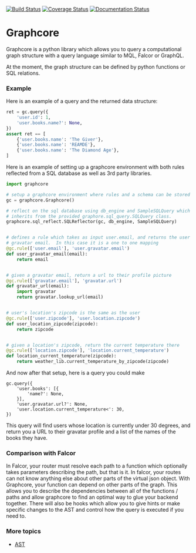 [![Build Status](https://travis-ci.org/dwiel/graphcore.svg?branch=master)](https://travis-ci.org/dwiel/graphcore) [![Coverage Status](https://coveralls.io/repos/dwiel/graphcore/badge.svg?branch=master&service=github)](https://coveralls.io/github/dwiel/graphcore?branch=master) [![Documentation Status](https://readthedocs.org/projects/graphcore/badge/?version=latest)](http://graphcore.readthedocs.org/en/latest/?badge=latest)

# Graphcore

Graphcore is a python library which allows you to query a computational graph
structure with a query language similar to MQL, Falcor or GraphQL.

At the moment, the graph structure can be defined by python functions or SQL
relations.

### Example

Here is an example of a query and the returned data structure:

```python
ret = gc.query({
    'user.id': 1,
    'user.books.name?': None,
})
assert ret == [
    {'user.books.name': 'The Giver'},
    {'user.books.name': 'REAMDE'},
    {'user.books.name': 'The Diamond Age'},
]
```

Here is an example of setting up a graphcore environment with both rules
reflected from a SQL database as well as 3rd party libraries.

```python
import graphcore

# setup a graphcore environment where rules and a schema can be stored
gc = graphcore.Graphcore()

# reflect on the sql database using db_engine and SampleSQLQuery which
# inherits from the provided graphore.sql_query.SQLQuery class.
graphcore.sql_reflect.SQLReflector(gc, db_engine, SampleSQLQuery)


# defines a rule which takes as input user.email, and returns the user's
# gravatar email.  In this case it is a one to one mapping
@gc.rule(['user.email'], 'user.gravatar.email')
def user_gravatar_email(email):
    return email


# given a gravatar email, return a url to their profile picture
@gc.rule(['gravatar.email'], 'gravatar.url')
def gravatar_url(email):
    import gravatar
    return gravatar.lookup_url(email)


# user's location's zipcode is the same as the user
@gc.rule(['user.zipcode'], 'user.location.zipcode')
def user_location_zipcode(zipcode):
    return zipcode


# given a location's zipcode, return the current temperature there
@gc.rule(['location.zipcode'], 'location.current_temperature')
def location_current_temperature(zipcode):
    return weather_lib.current_temperature_by_zipcode(zipcode)
```

And now after that setup, here is a query you could make

```
gc.query({
    'user.books': [{
        'name?': None,
    }],
    'user.gravatar.url?': None,
    'user.location.current_temperature<': 30,
})
```

This query will find users whose location is currently under 30 degrees, and
return you a URL to their gravatar profile and a list of the names of the
books they have.


### Comparison with Falcor

In Falcor, your router must resolve each path to a function which optionally
takes parameters describing the path, but that is it.  In falcor, your routes
can not know anything else about other parts of the virtual json object.  With
Graphcore, your function can depend on other parts of the graph.  This allows
you to describe the dependencies between all of the functions / paths and allow
graphcore to find an optimal way to glue your backend together.  There will
also be hooks which allow you to give hints or make specific changes to the AST
and control how the query is executed if you need to.

### More topics

- [AST](docs/ast.md)
